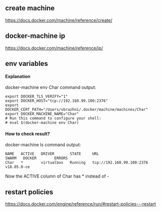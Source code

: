 ## create machine

https://docs.docker.com/machine/reference/create/

## docker-machine ip

https://docs.docker.com/machine/reference/ip/

## env variables

#### Explanation

docker-machine env Char command output:
```
export DOCKER_TLS_VERIFY="1"
export DOCKER_HOST="tcp://192.168.99.100:2376"
export DOCKER_CERT_PATH="/Users/vbrazhni/.docker/machine/machines/Char"
export DOCKER_MACHINE_NAME="Char"
# Run this command to configure your shell: 
# eval $(docker-machine env Char)
```

#### How to check result?

docker-machine ls command output:
```
NAME   ACTIVE   DRIVER       STATE     URL                         SWARM   DOCKER        ERRORS
Char   *        virtualbox   Running   tcp://192.168.99.100:2376           v18.05.0-ce   
```
Now the ACTIVE column of Char has * instead of -

## restart policies

https://docs.docker.com/engine/reference/run/#restart-policies---restart

